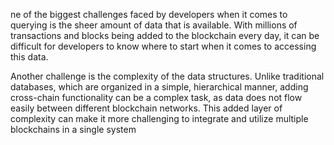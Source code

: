 ne of the biggest challenges faced by developers when it comes to querying is the sheer amount of data that is available. With millions of transactions and blocks being added to the blockchain every day, it can be difficult for developers to know where to start when it comes to accessing this data.

Another challenge is the complexity of the data structures. Unlike traditional databases, which are organized in a simple, hierarchical manner, adding cross-chain functionality can be a complex task, as data does not flow easily between different blockchain networks. This added layer of complexity can make it more challenging to integrate and utilize multiple blockchains in a single system
